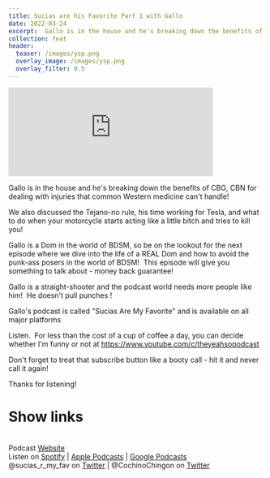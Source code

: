 ```yaml
---
title: Sucias are his Favorite Part 1 with Gallo
date: 2022-03-24
excerpt:  Gallo is in the house and he's breaking down the benefits of CBG, CBN for dealing with injuries that common Western medicine can't handle!
collection: feat
header:
  teaser: /images/ysp.png
  overlay_image: /images/ysp.png
  overlay_filter: 0.5
---
```


<iframe src='https://embed.podcasts.apple.com/us/podcast/ysp-18-sucias-are-his-favorite-part-1-with-gallo/id1518017506?i=1000555150291&amp;theme=dark' width='80%' height='175' frameborder='0' allowtransparency='true' allow='encrypted-media'></iframe>

Gallo is in the house and he's breaking down the benefits of CBG, CBN for dealing with injuries that common Western medicine can't handle!

We also discussed the Tejano-no rule, his time working for Tesla, and what to do when your motorcycle starts acting like a little bitch and tries to kill you!

Gallo is a Dom in the world of BDSM, so be on the lookout for the next episode where we dive into the life of a REAL Dom and how to avoid the punk-ass posers in the world of BDSM!  This episode will give you something to talk about - money back guarantee!

Gallo is a straight-shooter and the podcast world needs more people like him!  He doesn't pull punches <insert corny BDSM joke here>!

Gallo's podcast is called "Sucias Are My Favorite" and is available on all major platforms 

Listen.  For less than the cost of a cup of coffee a day, you can decide whether I'm funny or not at https://www.youtube.com/c/theyeahsopodcast  

Don't forget to treat that subscribe button like a booty call - hit it and never call it again!  



Thanks for listening!

# Show links

<br> Podcast [Website](https://sucias.xyz)<a href='https://sucias.xyz'><i class='fas fa-link'></i></a>
<br> Listen on [Spotify](https://open.spotify.com/show/3XjoipCU3QzeIaQAAQpBdW)<a href='https://open.spotify.com/show/3XjoipCU3QzeIaQAAQpBdW'><i class='fab fa-spotify'></i></a> | [Apple Podcasts](https://podcasts.apple.com/us/podcast/sucias-are-my-favorite/id1548173787)<i class='fas fa-podcast'></i> | [Google Podcasts](https://podcasts.google.com/feed/aHR0cHM6Ly9hbmNob3IuZm0vcy80MjI0YzYzYy9wb2RjYXN0L3Jzcw)<a href='https://podcasts.google.com/feed/aHR0cHM6Ly9hbmNob3IuZm0vcy80MjI0YzYzYy9wb2RjYXN0L3Jzcw'><i class='fab fa-google-play'></i></a>
<br> @sucias_r_my_fav on [Twitter](https://twitter.com/sucias_r_my_fav)<a href='https://twitter.com/sucias_r_my_fav'><i class='fab fa-twitter'></i></a> | @CochinoChingon on [Twitter](https://twitter.com/cochinochingon)<a href='https://twitter.com/cochinochingon'><i class='fab fa-twitter'></i></a>

